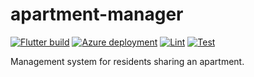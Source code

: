 # apartment-manager

[![Flutter build](https://github.com/Serious-senpai/resident-manager/actions/workflows/build.yml/badge.svg)](https://github.com/Serious-senpai/resident-manager/actions/workflows/build.yml)
[![Azure deployment](https://github.com/Serious-senpai/resident-manager/actions/workflows/deploy.yml/badge.svg)](https://github.com/Serious-senpai/resident-manager/actions/workflows/deploy.yml)
[![Lint](https://github.com/Serious-senpai/resident-manager/actions/workflows/lint.yml/badge.svg)](https://github.com/Serious-senpai/resident-manager/actions/workflows/lint.yml)
[![Test](https://github.com/Serious-senpai/resident-manager/actions/workflows/test.yml/badge.svg)](https://github.com/Serious-senpai/resident-manager/actions/workflows/test.yml)

Management system for residents sharing an apartment.
